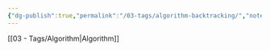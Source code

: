```yaml
---
{"dg-publish":true,"permalink":"/03-tags/algorithm-backtracking/","noteIcon":""}
---
```


[[03 - Tags/Algorithm\|Algorithm]]

